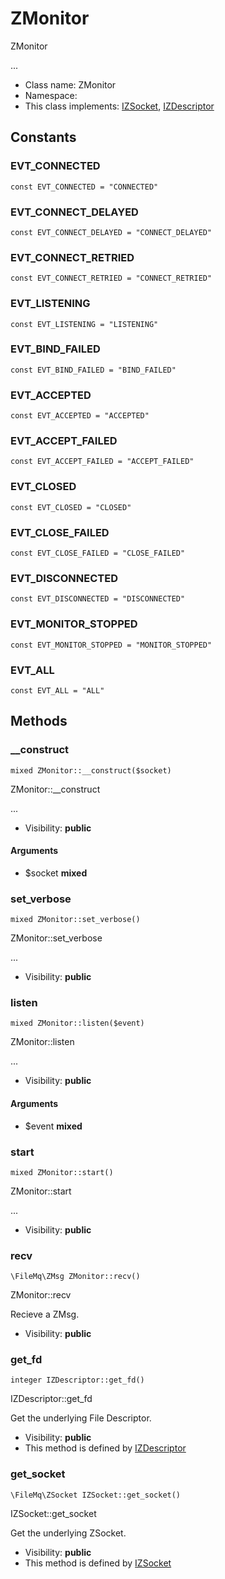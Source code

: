 ZMonitor
===============

ZMonitor

...


* Class name: ZMonitor
* Namespace: 
* This class implements: [IZSocket](IZSocket.md), [IZDescriptor](IZDescriptor.md)


Constants
----------


### EVT_CONNECTED

    const EVT_CONNECTED = "CONNECTED"





### EVT_CONNECT_DELAYED

    const EVT_CONNECT_DELAYED = "CONNECT_DELAYED"





### EVT_CONNECT_RETRIED

    const EVT_CONNECT_RETRIED = "CONNECT_RETRIED"





### EVT_LISTENING

    const EVT_LISTENING = "LISTENING"





### EVT_BIND_FAILED

    const EVT_BIND_FAILED = "BIND_FAILED"





### EVT_ACCEPTED

    const EVT_ACCEPTED = "ACCEPTED"





### EVT_ACCEPT_FAILED

    const EVT_ACCEPT_FAILED = "ACCEPT_FAILED"





### EVT_CLOSED

    const EVT_CLOSED = "CLOSED"





### EVT_CLOSE_FAILED

    const EVT_CLOSE_FAILED = "CLOSE_FAILED"





### EVT_DISCONNECTED

    const EVT_DISCONNECTED = "DISCONNECTED"





### EVT_MONITOR_STOPPED

    const EVT_MONITOR_STOPPED = "MONITOR_STOPPED"





### EVT_ALL

    const EVT_ALL = "ALL"







Methods
-------


### __construct

    mixed ZMonitor::__construct($socket)

ZMonitor::__construct

...

* Visibility: **public**


#### Arguments
* $socket **mixed**



### set_verbose

    mixed ZMonitor::set_verbose()

ZMonitor::set_verbose

...

* Visibility: **public**




### listen

    mixed ZMonitor::listen($event)

ZMonitor::listen

...

* Visibility: **public**


#### Arguments
* $event **mixed**



### start

    mixed ZMonitor::start()

ZMonitor::start

...

* Visibility: **public**




### recv

    \FileMq\ZMsg ZMonitor::recv()

ZMonitor::recv

Recieve a ZMsg.

* Visibility: **public**




### get_fd

    integer IZDescriptor::get_fd()

IZDescriptor::get_fd

Get the underlying File Descriptor.

* Visibility: **public**
* This method is defined by [IZDescriptor](IZDescriptor.md)




### get_socket

    \FileMq\ZSocket IZSocket::get_socket()

IZSocket::get_socket

Get the underlying ZSocket.

* Visibility: **public**
* This method is defined by [IZSocket](IZSocket.md)



